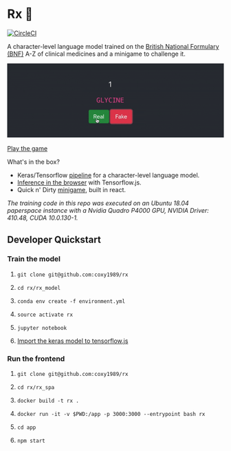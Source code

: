 # Rx 💉

[![CircleCI](https://circleci.com/gh/coxy1989/rx.svg?style=svg)](https://circleci.com/gh/coxy1989/rx)

A character-level language model trained on the [British National Formulary (BNF)](https://bnf.nice.org.uk/) A-Z of clinical medicines and a minigame to challenge it.

![](./rx.gif)

[Play the game](https://rx.coxy1989.com)

What's in the box?

- Keras/Tensorflow [pipeline](https://nbviewer.jupyter.org/github/coxy1989/rx/blob/master/rx_model/rx.ipynb) for a character-level language model.
- [Inference in the browser](https://github.com/coxy1989/rx/blob/master/rx_spa/src/model.js) with Tensorflow.js.
- Quick n' Dirty [minigame](https://rx.coxy1989.com), built in react.

*The training code in this repo was executed on an Ubuntu 18.04 paperspace instance with a Nvidia Quadro P4000 GPU, NVIDIA Driver: 410.48, CUDA 10.0.130-1.*



## Developer Quickstart

### Train the model

1. `git clone git@github.com:coxy1989/rx`

2. `cd rx/rx_model` 

3. `conda env create -f environment.yml`

3. `source activate rx`

4. `jupyter notebook`

5. [Import the keras model to tensorflow.js](https://js.tensorflow.org/tutorials/import-keras.html)

### Run the frontend

1. `git clone git@github.com:coxy1989/rx`

2. `cd rx/rx_spa` 

3. `docker build -t rx .`

4. `docker run -it -v $PWD:/app -p 3000:3000 --entrypoint bash rx`

5. `cd app`

6. `npm start`


